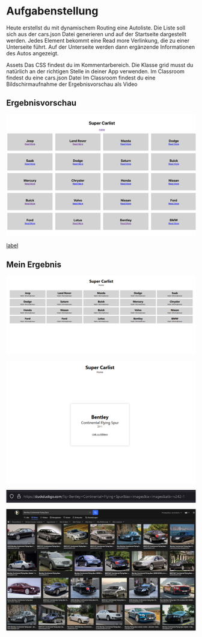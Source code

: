 # Aufgabenstellung

Heute erstellst du mit dynamischem Routing eine Autoliste.
Die Liste soll sich aus der cars.json Datei generieren und auf der Startseite dargestellt werden. Jedes Element bekommt eine Read more Verlinkung, die zu einer Unterseite führt. Auf der Unterseite werden dann ergänzende Informationen des Autos angezeigt.

Assets
Das CSS findest du im Kommentarbereich. Die Klasse grid musst du natürlich an der richtigen Stelle in deiner App verwenden.
Im Classroom findest du eine cars.json Datei
Im Classroom findest du eine Bildschirmaufnahme der Ergebnisvorschau als Video

## Ergebnisvorschau

![Alt text](public/assets/img/Screenshot%202023-01-06%20at%2011-06-30%20lev2_3_js-reactjs_dynamisches-routing.png)

[label](public/assets/img/lev2_3_js-reactjs_dynamisches-routing.mov)

## Mein Ergebnis

![Alt text](public/assets/img/001.png)

![Alt text](public/assets/img/002.png)

![Alt text](public/assets/img/003.png)

![Alt text](public/assets/img/004.png)